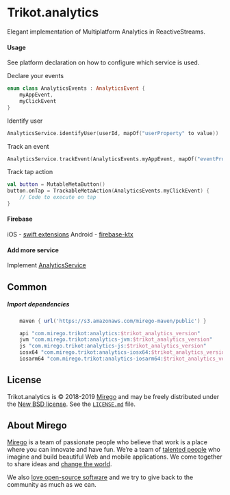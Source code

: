 # Trikot.analytics

Elegant implementation of Multiplatform Analytics in ReactiveStreams.

#### Usage
See platform declaration on how to configure which service is used.

Declare your events
```kotlin
enum class AnalyticsEvents : AnalyticsEvent {
    myAppEvent,
    myClickEvent
}
```

Identify user
```kotlin
AnalyticsService.identifyUser(userId, mapOf("userProperty" to value))
```

Track an event
```kotlin
AnalyticsService.trackEvent(AnalyticsEvents.myAppEvent, mapOf("eventProperty" to value))
```

Track tap action
```kotlin
val button = MutableMetaButton()
button.onTap = TrackableMetaAction(AnalyticsEvents.myClickEvent) {
    // Code to execute on tap
}

```

#### Firebase
iOS - [swift extensions](./swift-extensions/firebase/README.md)
Android - [firebase-ktx](./firebase-ktx/README.md)

#### Add more service
Implement [AnalyticsService](https://github.com/mirego/trikot.analytics/blob/master/analytics/src/commonMain/kotlin/com/mirego/trikot/analytics/AnalyticsService.kt)


## Common
##### Import dependencies
```groovy
    maven { url('https://s3.amazonaws.com/mirego-maven/public') }

    api "com.mirego.trikot:analytics:$trikot_analytics_version"
    jvm "com.mirego.trikot:analytics-jvm:$trikot_analytics_version"
    js "com.mirego.trikot:analytics-js:$trikot_analytics_version"
    iosx64 "com.mirego.trikot:analytics-iosx64:$trikot_analytics_version"
    iosarm64 "com.mirego.trikot:analytics-iosarm64:$trikot_analytics_version"
```

## License

Trikot.analytics is © 2018-2019 [Mirego](https://www.mirego.com) and may be freely distributed under the [New BSD license](http://opensource.org/licenses/BSD-3-Clause). See the [`LICENSE.md`](https://github.com/mirego/trikot.analytics/blob/master/LICENSE.md) file.

## About Mirego

[Mirego](https://www.mirego.com) is a team of passionate people who believe that work is a place where you can innovate and have fun. We’re a team of [talented people](https://life.mirego.com) who imagine and build beautiful Web and mobile applications. We come together to share ideas and [change the world](http://www.mirego.org).

We also [love open-source software](https://open.mirego.com) and we try to give back to the community as much as we can.
